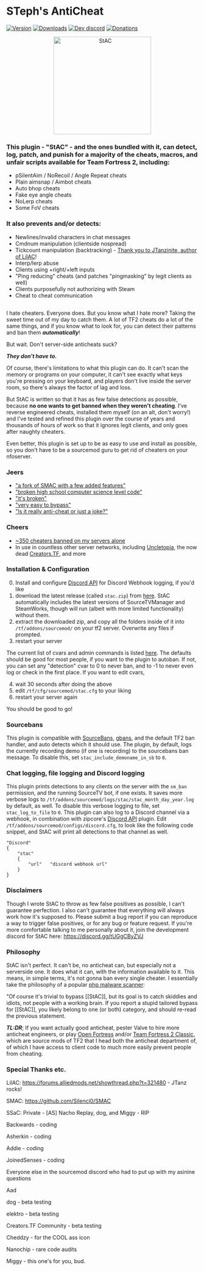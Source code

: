 <h1>  STeph's AntiCheat </h1>




[![Version](https://img.shields.io/github/v/release/HiOctane-Servers/tf2-anticheat?color=98FB98&style=for-the-badge)](https://github.com/HiOctane-Servers/tf2-anticheat/releases/latest)
[![Downloads](https://img.shields.io/github/downloads/HiOctane-Servers/tf2-anticheat/total?color=%239370D8&label=Downloads%20since%20v5&style=for-the-badge)](https://github.com/HiOctane-Servers/tf2-anticheat/releases/latest)
[![Dev discord](https://img.shields.io/badge/Dev%20discord-%23StAC-7289DA?style=for-the-badge&logo=discord)](https://discord.gg/tUGgCByZVJ)
[![Donations](https://img.shields.io/badge/Support%20me-here!%20:\)-1F1F2A?style=for-the-badge)](https://sappho.io/donate)

<div align="center">
<img src="https://i.imgur.com/RKRaLPl.png" alt="StAC" width="256" style="float: center;"/>
</div>

### This plugin - "StAC" - and the ones bundled with it, can detect, log, patch, and punish for a majority of the cheats, macros, and unfair scripts available for Team Fortress 2, including:
- pSilentAim / NoRecoil / Angle Repeat cheats
- Plain aimsnap / Aimbot cheats
- Auto bhop cheats
- Fake eye angle cheats
- NoLerp cheats
- Some FoV cheats
### It also prevents and/or detects:
- Newlines/invalid characters in chat messages
- Cmdnum manipulation (clientside nospread)
- Tickcount manipulation (backtracking) - [Thank you to JTanzinite, author of LilAC](https://github.com/J-Tanzanite/Backtrack-Patch)!
- Interp/lerp abuse
- Clients using +right/+left inputs
- "Ping reducing" cheats (and patches "pingmasking" by legit clients as well)
- Clients purposefully not authorizing with Steam
- Cheat to cheat communication

##
I hate cheaters. Everyone does. But you know what I hate more? Taking the sweet time out of my day to catch them. A lot of TF2 cheats do a lot of the same things, and if you know what to look for, you can detect their patterns and ban them ***automatically***!

But wait. Don't server-side anticheats suck?

***They don't have to.***

Of course, there's limitations to what this plugin can do. It can't scan the memory or programs on your computer, it can't see exactly what keys you're pressing on your keyboard, and players don't live inside the server room, so there's always the factor of lag and loss. 

But StAC is written so that it has as few false detections as possible, because **no one wants to get banned when they weren't cheating**. I've reverse engineered cheats, installed them myself (on an alt, don't worry!) and I've tested and refined this plugin over the course of years and thousands of hours of work so that it ignores legit clients, and only goes after naughty cheaters.

Even better, this plugin is set up to be as easy to use and install as possible, so you don't have to be a sourcemod guru to get rid of cheaters on your nfoserver.

### Jeers
- ["a fork of SMAC with a few added features"](https://canary.discord.com/channels/875964612233801748/880689027089584198/927463760547938325)
- ["broken high school computer science level code"](https://www.teamfortress.tv/post/1066189/savetf2)
- ["it's broken"](https://github.com/HiOctane-Servers/tf2-anticheat/issues/95)
- ["very easy to bypass"](https://canary.discord.com/channels/335290997317697536/335291251937116167/976374661602476052)
- ["Is it really anti-cheat or just a joke?"](https://canary.discord.com/channels/335290997317697536/335291251937116167/976375279276666880)

### Cheers
- [~350 cheaters banned on my servers alone](https://sappho.io/bans/index.php?p=banlist&searchText=StAC&Submit=Search)
- In use in countless other server networks, including [Uncletopia](https://uncletopia.com), the now dead [Creators.TF](https://creators.tf), and more

### Installation & Configuration

0) Install and configure [Discord API](https://forums.alliedmods.net/showthread.php?t=292663) for Discord Webhook logging, if you'd like
1) download the latest release (called `stac.zip`) from [here](https://github.com/HiOctane-Servers/tf2-anticheat/releases/latest). StAC automatically includes the latest versions of SourceTVManager and SteamWorks, though will run (albeit with more limited functionality) without them.
2) extract the downloaded zip, and copy all the folders inside of it into `/tf/addons/sourcemod/` on your tf2 server. Overwrite any files if prompted.
3) restart your server

The current list of cvars and admin commands is listed [here](cvars.md). The defaults should be good for most people, if you want to the plugin to autoban. If not, you can set any "detection" cvar to 0 to never ban, and to -1 to never even log or check in the first place. If you want to edit cvars,

4) wait 30 seconds after doing the above
5) edit `/tf/cfg/sourcemod/stac.cfg` to your liking
6) restart your server again

You should be good to go!

### Sourcebans
This plugin is compatible with [SourceBans](https://sbpp.dev/), [gbans](https://github.com/leighmacdonald/gbans), and the default TF2 ban handler, and auto detects which it should use. The plugin, by default, logs the currently recording demo (if one is recording) to the sourcebans ban message. To disable this, set `stac_include_demoname_in_sb` to `0`.

### Chat logging, file logging and Discord logging
This plugin prints detections to any clients on the server with the `sm_ban` permission, and the running SourceTV bot, if one exists. It saves more verbose logs to `/tf/addons/sourcemod/logs/stac/stac_month_day_year.log` by default, as well. To disable this verbose logging to file, set `stac_log_to_file` to `0`. This plugin can also log to a Discord channel via a webhook, in combination with zipcore's [Discord API](https://forums.alliedmods.net/showthread.php?t=292663) plugin. Edit `/tf/addons/sourcemod/configs/discord.cfg`, to look like the following code snippet, and StAC will print all detections to that channel as well.

```
"Discord"
{
    "stac"
    {
        "url"   "discord webhook url"
    }
}
```

### Disclaimers
Though I wrote StAC to throw as few false positives as possible, I can't guarantee perfection. I also can't guarantee that everything will always work how it's supposed to. Please submit a bug report if you can reproduce a way to trigger false positives, or for any bug or feature request. If you're more comfortable talking to me personally about it, join the development discord for StAC here: https://discord.gg/tUGgCByZVJ

### Philosophy
StAC isn't perfect. It can't be, no anticheat can, but especially not a serverside one. It does what it can, with the information available to it. This means, in simple terms, it's not gonna ban every single cheater. I essentially take the philosophy of a popular [php malware scanner](https://github.com/nbs-system/php-malware-finder/#what-does-it-detect):

"Of course it's trivial to bypass [[StAC]], but its goal is to catch skiddies and idiots, not people with a working brain. If you report a stupid tailored bypass for [[StAC]], you likely belong to one (or both) category, and should re-read the previous statement.

***TL:DR***; If you want actually good anticheat, pester Valve to hire more anticheat engineers, or play [Open Fortress](https://openfortress.fun) and/or [Team Fortress 2 Classic](https://tf2classic.com), which are source mods of TF2 that I head both the anticheat department of, of which I have access to client code to much more easily prevent people from cheating.

### Special Thanks etc.

LilAC: https://forums.alliedmods.net/showthread.php?t=321480 - JTanz rocks!

SMAC: https://github.com/Silenci0/SMAC

SSaC: Private - [AS] Nacho Replay, dog, and Miggy - RIP

Backwards - coding

Asherkin - coding

Addie - coding

JoinedSenses - coding

Everyone else in the sourcemod discord who had to put up with my asinine questions

Aad

dog - beta testing

elektro - beta testing

Creators.TF Community - beta testing

Cheddzy - for the COOL ass icon

Nanochip - rare code audits

Miggy - this one's for you, bud.
